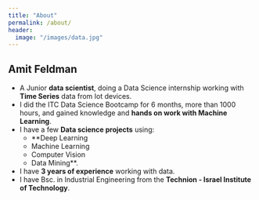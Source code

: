 ```yaml
---
title: "About"
permalink: /about/
header:
  image: "/images/data.jpg"
---
```

## Amit Feldman

* A Junior **data scientist**, doing a Data Science internship working with **Time Series** data from Iot devices.
* I did the ITC Data Science Bootcamp for 6 months, more than 1000 hours, and gained knowledge and **hands on work with Machine Learning**.
* I have a few **Data science projects** using:
    - **Deep Learning
    - Machine Learning
    - Computer Vision
    - Data Mining**.
* I have **3 years of experience** working with data.
* I have Bsc. in Industrial Engineering from the **Technion - Israel Institute of Technology**.
